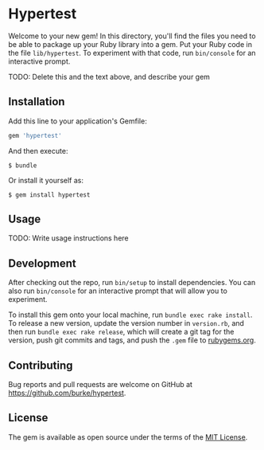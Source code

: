 # Hypertest

Welcome to your new gem! In this directory, you'll find the files you need to be able to package up your Ruby library into a gem. Put your Ruby code in the file `lib/hypertest`. To experiment with that code, run `bin/console` for an interactive prompt.

TODO: Delete this and the text above, and describe your gem

## Installation

Add this line to your application's Gemfile:

```ruby
gem 'hypertest'
```

And then execute:

    $ bundle

Or install it yourself as:

    $ gem install hypertest

## Usage

TODO: Write usage instructions here

## Development

After checking out the repo, run `bin/setup` to install dependencies. You can also run `bin/console` for an interactive prompt that will allow you to experiment.

To install this gem onto your local machine, run `bundle exec rake install`. To release a new version, update the version number in `version.rb`, and then run `bundle exec rake release`, which will create a git tag for the version, push git commits and tags, and push the `.gem` file to [rubygems.org](https://rubygems.org).

## Contributing

Bug reports and pull requests are welcome on GitHub at https://github.com/burke/hypertest.

## License

The gem is available as open source under the terms of the [MIT License](https://opensource.org/licenses/MIT).
